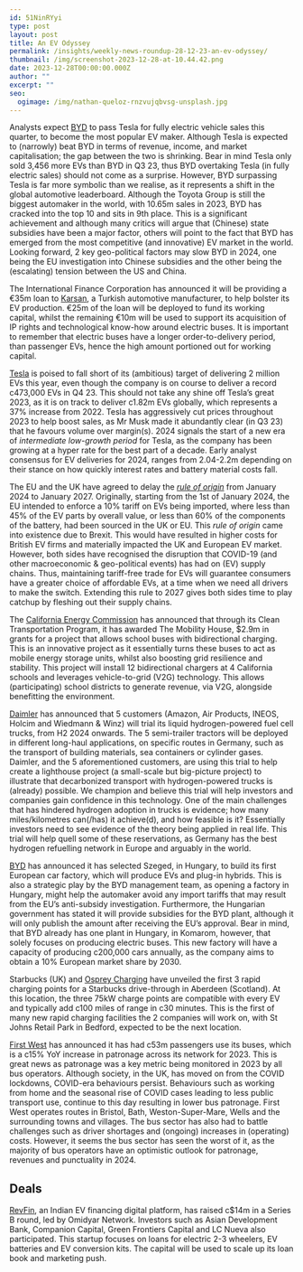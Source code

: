 ```yaml
---
id: 51NinRYyi
type: post
layout: post
title: An EV Odyssey
permalink: /insights/weekly-news-roundup-28-12-23-an-ev-odyssey/
thumbnail: /img/screenshot-2023-12-28-at-10.44.42.png
date: 2023-12-28T00:00:00.000Z
author: ""
excerpt: ""
seo:
  ogimage: /img/nathan-queloz-rnzvujqbvsg-unsplash.jpg
---
```

Analysts expect [BYD](https://www.bloomberg.com/news/features/2023-12-27/elon-musk-s-tesla-is-losing-ev-race-to-china-s-byd?sref=uFYGeRuc) to pass Tesla for fully electric vehicle sales this quarter, to become the most popular EV maker. Although Tesla is expected to (narrowly) beat BYD in terms of revenue, income, and market capitalisation; the gap between the two is shrinking. Bear in mind Tesla only sold 3,456 more EVs than BYD in Q3 23, thus BYD overtaking Tesla (in fully electric sales) should not come as a surprise. However, BYD surpassing Tesla is far more symbolic than we realise, as it represents a shift in the global automotive leaderboard. Although the Toyota Group is still the biggest automaker in the world, with 10.65m sales in 2023, BYD has cracked into the top 10 and sits in 9th place. This is a significant achievement and although many critics will argue that (Chinese) state subsidies have been a major factor, others will point to the fact that BYD has emerged from the most competitive (and innovative) EV market in the world. Looking forward, 2 key geo-political factors may slow BYD in 2024, one being the EU investigation into Chinese subsidies and the other being the (escalating) tension between the US and China.

The International Finance Corporation has announced it will be providing a €35m loan to [Karsan](https://www.hurriyetdailynews.com/karsan-obtains-financing-to-boost-ev-production-189060), a Turkish automotive manufacturer, to help bolster its EV production. €25m of the loan will be deployed to fund its working capital, whilst the remaining €10m will be used to support its acquisition of IP rights and technological know-how around electric buses. It is important to remember that electric buses have a longer order-to-delivery period, than passenger EVs, hence the high amount portioned out for working capital.

[Tesla](https://www.reuters.com/business/autos-transportation/tesla-deliveries-hit-record-fall-short-musks-aspirations-2023-12-27/) is poised to fall short of its (ambitious) target of delivering 2 million EVs this year, even though the company is on course to deliver a record c473,000 EVs in Q4 23. This should not take any shine off Tesla’s great 2023, as it is on track to deliver c1.82m EVs globally, which represents a 37% increase from 2022. Tesla has aggressively cut prices throughout 2023 to help boost sales, as Mr Musk made it abundantly clear (in Q3 23) that he favours volume over margin(s). 2024 signals the start of a new era of *intermediate low-growth period* for Tesla, as the company has been growing at a hyper rate for the best part of a decade. Early analyst consensus for EV deliveries for 2024, ranges from 2.04-2.2m depending on their stance on how quickly interest rates and battery material costs fall.

The EU and the UK have agreed to delay the *[rule of origin](https://www.bloomberg.com/news/articles/2023-12-21/eu-approves-three-year-grace-period-for-ev-tariffs-in-uk-trade?utm_source=google&utm_medium=bd&cmpId=google&sref=uFYGeRuc)* from January 2024 to January 2027. Originally, starting from the 1st of January 2024, the EU intended to enforce a 10% tariff on EVs being imported, where less than 45% of the EV parts by overall value, or less than 60% of the components of the battery, had been sourced in the UK or EU. This *rule of origin* came into existence due to Brexit. This would have resulted in higher costs for British EV firms and materially impacted the UK and European EV market. However, both sides have recognised the disruption that COVID-19 (and other macroeconomic & geo-political events) has had on (EV) supply chains. Thus, maintaining tariff-free trade for EVs will guarantee consumers have a greater choice of affordable EVs, at a time when we need all drivers to make the switch. Extending this rule to 2027 gives both sides time to play catchup by fleshing out their supply chains.

The [California Energy Commission](https://theevreport.com/bidirectional-buses-boost-grid-community) has announced that through its Clean Transportation Program, it has awarded The Mobility House, $2.9m in grants for a project that allows school buses with bidirectional charging. This is an innovative project as it essentially turns these buses to act as mobile energy storage units, whilst also boosting grid resilience and stability. This project will install 12 bidirectional chargers at 4 California schools and leverages vehicle-to-grid (V2G) technology. This allows (participating) school districts to generate revenue, via V2G, alongside benefitting the environment.

[Daimler](https://www.h2-view.com/story/daimlers-hydrogen-powered-trucks-to-be-trialled-by-amazon-air-products-and-more/2103911.article/) has announced that 5 customers (Amazon, Air Products, INEOS, Holcim and Wiedmann & Winz) will trial its liquid hydrogen-powered fuel cell trucks, from H2 2024 onwards. The 5 semi-trailer tractors will be deployed in different long-haul applications, on specific routes in Germany, such as the transport of building materials, sea containers or cylinder gases. Daimler, and the 5 aforementioned customers, are using this trial to help create a lighthouse project (a small-scale but big-picture project) to illustrate that decarbonized transport with hydrogen-powered trucks is (already) possible. We champion and believe this trial will help investors and companies gain confidence in this technology. One of the main challenges that has hindered hydrogen adoption in trucks is evidence; how many miles/kilometres can(/has) it achieve(d), and how feasible is it? Essentially investors need to see evidence of the theory being applied in real life. This trial will help quell some of these reservations, as Germany has the best hydrogen refuelling network in Europe and arguably in the world.

[BYD](https://europe.autonews.com/automakers/byd-make-evs-and-batteries-europe-hungary) has announced it has selected Szeged, in Hungary, to build its first European car factory, which will produce EVs and plug-in hybrids. This is also a strategic play by the BYD management team, as opening a factory in Hungary, might help the automaker avoid any import tariffs that may result from the EU’s anti-subsidy investigation. Furthermore, the Hungarian government has stated it will provide subsidies for the BYD plant, although it will only publish the amount after receiving the EU’s approval. Bear in mind, that BYD already has one plant in Hungary, in Komarom, however, that solely focuses on producing electric buses. This new factory will have a capacity of producing c200,000 cars annually, as the company aims to obtain a 10% European market share by 2030.

Starbucks (UK) and [Osprey Charging](https://www.petrolplaza.com/news/34440) have unveiled the first 3 rapid charging points for a Starbucks drive-through in Aberdeen (Scotland). At this location, the three 75kW charge points are compatible with every EV and typically add c100 miles of range in c30 minutes. This is the first of many new rapid charging facilities the 2 companies will work on, with St Johns Retail Park in Bedford, expected to be the next location.

[First West](https://www.route-one.net/news/first-west-of-england-welcomes-15-patronage-rise/) has announced it has had c53m passengers use its buses, which is a c15% YoY increase in patronage across its network for 2023. This is great news as patronage was a key metric being monitored in 2023 by all bus operators. Although society, in the UK, has moved on from the COVID lockdowns, COVID-era behaviours persist. Behaviours such as working from home and the seasonal rise of COVID cases leading to less public transport use, continue to this day resulting in lower bus patronage. First West operates routes in Bristol, Bath, Weston-Super-Mare, Wells and the surrounding towns and villages. The bus sector has also had to battle challenges such as driver shortages and (ongoing) increases in (operating) costs. However, it seems the bus sector has seen the worst of it, as the majority of bus operators have an optimistic outlook for patronage, revenues and punctuality in 2024.

## **Deals**

[RevFin](https://energy.economictimes.indiatimes.com/news/power/revfin-secures-usd-14-mn-in-series-b-funding-round-led-by-omidyar-network/106306540), an Indian EV financing digital platform, has raised c$14m in a Series B round, led by Omidyar Network. Investors such as Asian Development Bank, Companion Capital, Green Frontiers Capital and LC Nueva also participated. This startup focuses on loans for electric 2-3 wheelers, EV batteries and EV conversion kits. The capital will be used to scale up its loan book and marketing push.